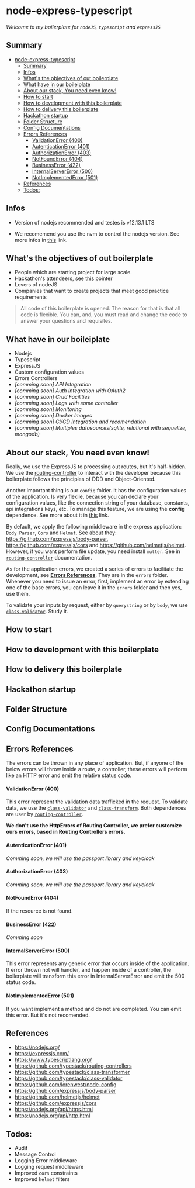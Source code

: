 # node-express-typescript

_Welcome to my boilerplate for `nodeJS`, `typescript` and `expressJS`_

## Summary

- [node-express-typescript](#node-express-typescript)
  - [Summary](#summary)
  - [Infos](#infos)
  - [What's the objectives of out boilerplate](#whats-the-objectives-of-out-boilerplate)
  - [What have in our boileiplate](#what-have-in-our-boileiplate)
  - [About our stack, You need even know!](#about-our-stack-you-need-even-know)
  - [How to start](#how-to-start)
  - [How to development with this boilerplate](#how-to-development-with-this-boilerplate)
  - [How to delivery this boilerplate](#how-to-delivery-this-boilerplate)
  - [Hackathon startup](#hackathon-startup)
  - [Folder Structure](#folder-structure)
  - [Config Documentations](#config-documentations)
  - [Errors References](#errors-references)
      - [ValidationError (400)](#validationerror-400)
      - [AutenticationError (401)](#autenticationerror-401)
      - [AuthorizationError (403)](#authorizationerror-403)
      - [NotFoundError (404)](#notfounderror-404)
      - [BusinessError (422)](#businesserror-422)
      - [InternalServerError (500)](#internalservererror-500)
      - [NotImplementedError (501)](#notimplementederror-501)
  - [References](#references)
  - [Todos:](#todos)

## Infos

 - Version of nodejs recommended and testes is v12.13.1 LTS

 - We recomemend you use the nvm to control the nodejs version. See more infos in [this](https://github.com/nvm-sh/nvm) link.

## What's the objectives of out boilerplate

 - People which are starting project for large scale.
 - Hackathon's attendeers, see [this](#hackathon-startup) pointer
 - Lovers of nodeJS
 - Companies that want to create projects that meet good practice requirements

> All code of this boilerplate is opened. The reason for that is that all code is flexible. You can, and, you must read and change the code to answer your questions and requisites.

## What have in our boileiplate
- Nodejs
- Typescript
- ExpressJS
- Custom configuration values
- Errors Controllers
- _[comming soon] API Integration_
- _[comming soon] Auth Integration with OAuth2_
- _[comming soon] Crud Facilities_
- _[comming soon] Logs with some controller_
- _[comming soon] Monitoring_
- _[comming soon] Docker Images_
- _[comming soon] CI/CD Integration and recomendation_
- _[comming soon] Multiples datasources(sqlite, relational with sequelize, mongodb)_

## About our stack, You need even know!

Really, we use the ExpressJS to processing out routes, but it's half-hidden. We use the [routing-controller](https://github.com/typestack/routing-controllers) to interact with the developer because this boilerplate follows the principles of DDD and Object-Oriented.

Another important thing is our `config` folder. It has the configuration values of the application. Is very flexile, because you can declare your configuration values, like the connection string of your database, constants, api integrations keys, etc. To manage this feature, we are using the **config** dependence. See more about it in [this](https://www.npmjs.com/package/config) link.

By default, we apply the following middleware in the express application: `Body Parser`, `Cors` and `Helmet`. See about they:
https://github.com/expressjs/body-parser, https://github.com/expressjs/cors and https://github.com/helmetjs/helmet. However, if you want perform file update, you need install `multer`. See in [`routing-controller`](https://github.com/typestack/routing-controllers#inject-uploaded-file) documentation.

As for the application errors, we created a series of errors to facilitate the development, see **[Errors References](#errors-references)**. They are in the `errors` folder. Whenever you need to issue an error, first, implement an error by extending one of the base errors, you can leave it in the `errors` folder and then yes, use them.

To validate your inputs by request, either by `querystring` or by `body`, we use [`class-validator`](https://github.com/typestack/class-validator). Study it.

## How to start

## How to development with this boilerplate

## How to delivery this boilerplate

## Hackathon startup

## Folder Structure

## Config Documentations

## Errors References

The errors can be thrown in any place of application. But, if anyone of the below errors will throw inside a route, a controller, these errors will perform like an HTTP error and emit the relative status code.

#### ValidationError (400)

This error represent the validation data trafficked in the request. To validate data, we use the [`class-validator`](https://github.com/typestack/class-validator) and [`class-transform`](https://github.com/typestack/class-transformer). Both dependences are user by [`routing-controller`](https://github.com/typestack/routing-controllers).

**We don't use the HttpErrors of Routing Controller, we prefer customize ours errors, based in Routing Controllers errors.**

#### AutenticationError (401)

_Comming soon, we will use the passport library and keycloak_

#### AuthorizationError (403)

_Comming soon, we will use the passport library and keycloak_

#### NotFoundError (404)

If the resource is not found.

#### BusinessError (422)

_Comming soon_

#### InternalServerError (500)

This error represents any generic error that occurs inside of the application. If error thrown not will handler, and happen inside of a controller, the boilerplate will transform this error in InternalServerError and emit the 500 status code.

#### NotImplementedError (501)

If you want implement a method and do not are completed. You can emit this error. But it's not recomended.

## References

- https://nodejs.org/
- https://expressjs.com/
- https://www.typescriptlang.org/
- https://github.com/typestack/routing-controllers
- https://github.com/typestack/class-transformer
- https://github.com/typestack/class-validator
- https://github.com/lorenwest/node-config
- https://github.com/expressjs/body-parser
- https://github.com/helmetjs/helmet
- https://github.com/expressjs/cors
- https://nodejs.org/api/https.html
- https://nodejs.org/api/http.html

## Todos:
 - Audit
 - Message Control
 - Logging Error middleware
 - Logging request middleware
 - Improved `cors` constraints
 - Improved `helmet` filters
